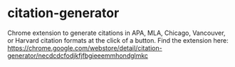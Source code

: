 # citation-generator
Chrome extension to generate citations in APA, MLA, Chicago, Vancouver, or Harvard citation formats at the click of a button. Find the extension here: https://chrome.google.com/webstore/detail/citation-generator/necdcdcfodjkfjfbgieeemmhondglmkc
